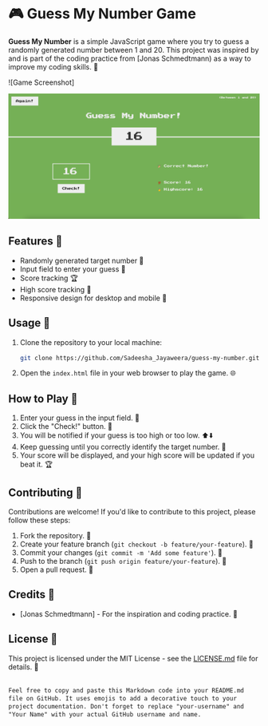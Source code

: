 
# 🎮 Guess My Number Game

**Guess My Number** is a simple JavaScript game where you try to guess a randomly generated number between 1 and 20. 
This project was inspired by and is part of the coding practice from [Jonas Schmedtmann) as a way to improve my coding skills. 🚀

![Game Screenshot]

<img src='Guess My Number .png'>

## Features 🌟

- Randomly generated target number 🎲
- Input field to enter your guess 📝
- Score tracking 🏆
- High score tracking 🥇
- Responsive design for desktop and mobile 📱

## Usage 🚀

1. Clone the repository to your local machine:

   ```bash
   git clone https://github.com/Sadeesha_Jayaweera/guess-my-number.git


2. Open the `index.html` file in your web browser to play the game. 🌐

## How to Play 🎯

1. Enter your guess in the input field. 🤔
2. Click the "Check!" button. 🧐
3. You will be notified if your guess is too high or too low. ⬆️⬇️
4. Keep guessing until you correctly identify the target number. 🎉
5. Your score will be displayed, and your high score will be updated if you beat it. 🏆

## Contributing 🤝

Contributions are welcome! If you'd like to contribute to this project, please follow these steps:

1. Fork the repository. 🍴
2. Create your feature branch (`git checkout -b feature/your-feature`). 🌟
3. Commit your changes (`git commit -m 'Add some feature'`). 💬
4. Push to the branch (`git push origin feature/your-feature`). 🚀
5. Open a pull request. 📢


## Credits 🙌

- [Jonas Schmedtmann] - For the inspiration and coding practice. 👏

## License 📄

This project is licensed under the MIT License - see the [LICENSE.md](LICENSE.md) file for details. 📜

```

Feel free to copy and paste this Markdown code into your README.md file on GitHub. It uses emojis to add a decorative touch to your project documentation. Don't forget to replace "your-username" and "Your Name" with your actual GitHub username and name.
